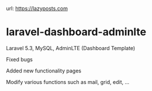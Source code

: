 url: https://lazyposts.com

# laravel-dashboard-adminlte
Laravel 5.3, MySQL, AdminLTE (Dashboard Template)

Fixed bugs

Added new functionality pages

Modify various functions such as mail, grid, edit, ...
